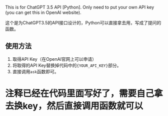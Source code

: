 This is for ChatGPT 3.5 API [Python]. Only need to put your own API key (you can get this in OpenAI website).

这个是为ChatGPT3.5的API接口设计的，Python可以直接拿去用，写成了提问的函数。

## 使用方法

1. 取得API Key（在OpenAI官网上可以申请）
2. 将取得的API Key替换掉代码中的`{YOUR_API_KEY}`部分。
3. 直接调用`ask`函数即可。

# 注释已经在代码里面写好了，需要自己拿去换key，然后直接调用函数就可以
